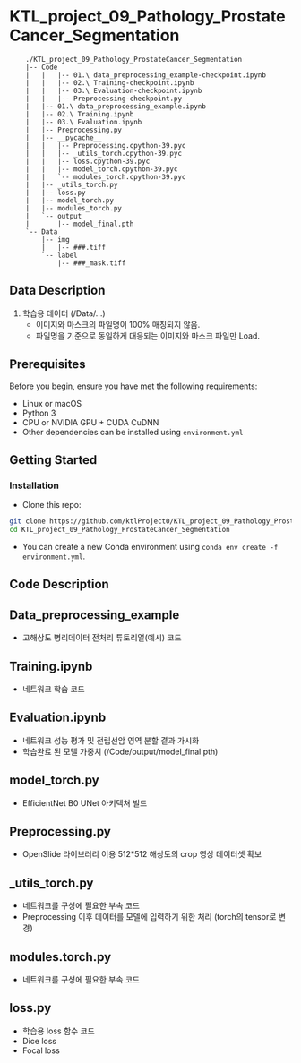 # KTL_project_09_Pathology_ProstateCancer_Segmentation

        ./KTL_project_09_Pathology_ProstateCancer_Segmentation
        |-- Code
        |   |   |-- 01.\ data_preprocessing_example-checkpoint.ipynb
        |   |   |-- 02.\ Training-checkpoint.ipynb
        |   |   |-- 03.\ Evaluation-checkpoint.ipynb
        |   |   |-- Preprocessing-checkpoint.py
        |   |-- 01.\ data_preprocessing_example.ipynb
        |   |-- 02.\ Training.ipynb
        |   |-- 03.\ Evaluation.ipynb
        |   |-- Preprocessing.py
        |   |-- __pycache__
        |   |   |-- Preprocessing.cpython-39.pyc
        |   |   |-- _utils_torch.cpython-39.pyc
        |   |   |-- loss.cpython-39.pyc
        |   |   |-- model_torch.cpython-39.pyc
        |   |   `-- modules_torch.cpython-39.pyc
        |   |-- _utils_torch.py
        |   |-- loss.py
        |   |-- model_torch.py
        |   |-- modules_torch.py
        |   `-- output
        |       |-- model_final.pth
        `-- Data
            |-- img
            |   |-- ###.tiff
            `-- label
                |-- ###_mask.tiff


## Data Description
1. 학습용 데이터 (/Data/...)
   - 이미지와 마스크의 파일명이 100% 매칭되지 않음.
   - 파일명을 기준으로 동일하게 대응되는 이미지와 마스크 파일만 Load.
## Prerequisites
Before you begin, ensure you have met the following requirements:
- Linux or macOS
- Python 3
- CPU or NVIDIA GPU + CUDA CuDNN
- Other dependencies can be installed using `environment.yml`
  
## Getting Started
### Installation

- Clone this repo:
```bash
git clone https://github.com/ktlProject0/KTL_project_09_Pathology_ProstateCancer_Segmentation.git
cd KTL_project_09_Pathology_ProstateCancer_Segmentation
```
 - You can create a new Conda environment using `conda env create -f environment.yml`.
   
## Code Description
## Data_preprocessing_example
  - 고해상도 병리데이터 전처리 튜토리얼(예시) 코드
## Training.ipynb
  - 네트워크 학습 코드
## Evaluation.ipynb
  - 네트워크 성능 평가 및 전립선암 영역 분할 결과 가시화
  - 학습완료 된 모델 가중치 (/Code/output/model_final.pth)
## model_torch.py
  - EfficientNet B0 UNet 아키텍쳐 빌드
## Preprocessing.py
  - OpenSlide 라이브러리 이용 512*512 해상도의 crop 영상 데이터셋 확보
## _utils_torch.py
  - 네트워크를 구성에 필요한 부속 코드
  - Preprocessing 이후 데이터를 모델에 입력하기 위한 처리 (torch의 tensor로 변경)
## modules.torch.py
  - 네트워크를 구성에 필요한 부속 코드
## loss.py
  - 학습용 loss 함수 코드
  - Dice loss
  - Focal loss
